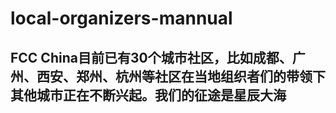 # local-organizers-mannual
## FCC China目前已有30个城市社区，比如成都、广州、西安、郑州、杭州等社区在当地组织者们的带领下 其他城市正在不断兴起。我们的征途是星辰大海
